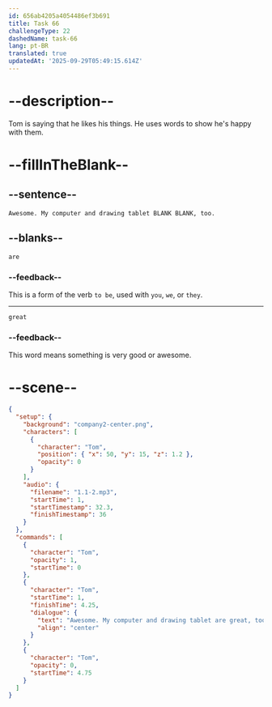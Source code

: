```yaml
---
id: 656ab4205a4054486ef3b691
title: Task 66
challengeType: 22
dashedName: task-66
lang: pt-BR
translated: true
updatedAt: '2025-09-29T05:49:15.614Z'
---
```


<!--
AUDIO REFERENCE:
Tom: Awesome. My computer and drawing tablet are great, too.
-->

# --description--

Tom is saying that he likes his things. He uses words to show he's happy with them.

# --fillInTheBlank--

## --sentence--

`Awesome. My computer and drawing tablet BLANK BLANK, too.`

## --blanks--

`are`

### --feedback--

This is a form of the verb `to be`, used with `you`, `we`, or `they`.

---

`great`

### --feedback--

This word means something is very good or awesome.

# --scene--

```json
{
  "setup": {
    "background": "company2-center.png",
    "characters": [
      {
        "character": "Tom",
        "position": { "x": 50, "y": 15, "z": 1.2 },
        "opacity": 0
      }
    ],
    "audio": {
      "filename": "1.1-2.mp3",
      "startTime": 1,
      "startTimestamp": 32.3,
      "finishTimestamp": 36
    }
  },
  "commands": [
    {
      "character": "Tom",
      "opacity": 1,
      "startTime": 0
    },
    {
      "character": "Tom",
      "startTime": 1,
      "finishTime": 4.25,
      "dialogue": {
        "text": "Awesome. My computer and drawing tablet are great, too.",
        "align": "center"
      }
    },
    {
      "character": "Tom",
      "opacity": 0,
      "startTime": 4.75
    }
  ]
}
```
